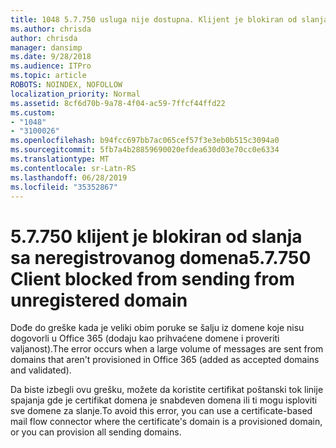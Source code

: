 ```yaml
---
title: 1048 5.7.750 usluga nije dostupna. Klijent je blokiran od slanja iz neregistrovanog domena
ms.author: chrisda
author: chrisda
manager: dansimp
ms.date: 9/28/2018
ms.audience: ITPro
ms.topic: article
ROBOTS: NOINDEX, NOFOLLOW
localization_priority: Normal
ms.assetid: 8cf6d70b-9a78-4f04-ac59-7ffcf44ffd22
ms.custom:
- "1048"
- "3100026"
ms.openlocfilehash: b94fcc697bb7ac065cef57f3e3eb0b515c3094a0
ms.sourcegitcommit: 5fb7a4b28859690020efdea630d03e70cc0e6334
ms.translationtype: MT
ms.contentlocale: sr-Latn-RS
ms.lasthandoff: 06/28/2019
ms.locfileid: "35352867"
---
```

# <a name="57750-client-blocked-from-sending-from-unregistered-domain"></a><span data-ttu-id="96c8b-103">5.7.750 klijent je blokiran od slanja sa neregistrovanog domena</span><span class="sxs-lookup"><span data-stu-id="96c8b-103">5.7.750 Client blocked from sending from unregistered domain</span></span>

<span data-ttu-id="96c8b-104">Dođe do greške kada je veliki obim poruke se šalju iz domene koje nisu dogovorli u Office 365 (dodaju kao prihvaćene domene i proveriti valjanost).</span><span class="sxs-lookup"><span data-stu-id="96c8b-104">The error occurs when a large volume of messages are sent from domains that aren't provisioned in Office 365 (added as accepted domains and validated).</span></span>

<span data-ttu-id="96c8b-105">Da biste izbegli ovu grešku, možete da koristite certifikat poštanski tok linije spajanja gde je certifikat domena je snabdeven domena ili ti mogu isploviti sve domene za slanje.</span><span class="sxs-lookup"><span data-stu-id="96c8b-105">To avoid this error, you can use a certificate-based mail flow connector where the certificate's domain is a provisioned domain, or you can provision all sending domains.</span></span>
